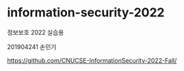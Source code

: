 # information-security-2022
정보보호 2022 실습용

201904241 손민기

https://github.com/CNUCSE-InformationSecurity-2022-Fall/
